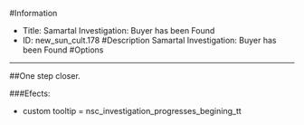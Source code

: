 #Information
 - Title: Samartal Investigation: Buyer has been Found
 - ID: new_sun_cult.178
#Description
Samartal Investigation: Buyer has been Found
#Options

___
##One step closer.

###Efects:<ul><li>custom tooltip = nsc_investigation_progresses_begining_tt</li></ul>
